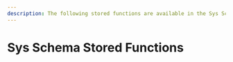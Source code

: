 ```yaml
---
description: The following stored functions are available in the Sys Schema
---
```


# Sys Schema Stored Functions

